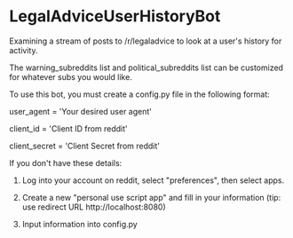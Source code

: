 # LegalAdviceUserHistoryBot

Examining a stream of posts to /r/legaladvice to look at a user's history for activity.

The warning_subreddits list and political_subreddits list can be customized for whatever subs you would like.

To use this bot, you must create a config.py file in the following format:

user_agent = 'Your desired user agent'

client_id = 'Client ID from reddit'

client_secret = 'Client Secret from reddit'

If you don't have these details:

1) Log into your account on reddit, select "preferences", then select apps.

2) Create a new "personal use script app" and fill in your information (tip: use redirect URL http://localhost:8080)

3) Input information into config.py

